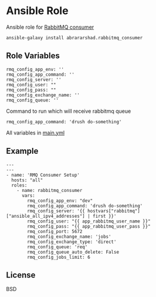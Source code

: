 Ansible Role
=========

Ansible role for [RabbitMQ consumer](https://github.com/abrararshad/rmq-consumer)
```
ansible-galaxy install abrararshad.rabbitmq_consumer
```

Role Variables
--------------

```
rmq_config_app_env: ''
rmq_config_app_command: ''
rmq_config_server: ''
rmq_config_user: ""
rmq_config_pass: ""
rmq_config_exchange_name: ''
rmq_config_queue: ''
```
Command to run which will receive rabbitmq queue
```
rmq_config_app_command: 'drush do-something'
```

All variables in [main.yml](defaults/main.yml)

Example
----------------

```
---
---
- name: 'RMQ Consumer Setup'
  hosts: "all"  
  roles:
    - name: rabbitmq_consumer
      vars:
        rmq_config_app_env: "dev"
        rmq_config_app_command: 'drush do-something'
        rmq_config_server: '{{ hostvars["rabbitmq"]["ansible_all_ipv4_addresses"] | first }}'
        rmq_config_user: "{{ app_rabbitmq_user_name }}"
        rmq_config_pass: "{{ app_rabbitmq_user_pass }}"
        rmq_config_port: 5672
        rmq_config_exchange_name: 'jobs'
        rmq_config_exchange_type: 'direct'
        rmq_config_queue: 'req'
        rmq_config_queue_auto_delete: False
        rmq_config_jobs_limit: 6
```

License
-------

BSD